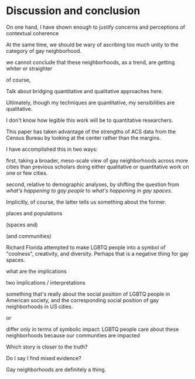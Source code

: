 ---
---

# Discussion and conclusion

On one hand, I have shown enough to justify concerns and perceptions of contextual coherence

At the same time, we should be wary of ascribing too much unity to the category of gay neighborhood.

we cannot conclude that these neighborhoods, as a trend, are getting whiter or straighter

of course,

Talk about bridging quantitative and qualitative approaches here.

Ultimately, though my techniques are quantitative, my sensibilities are qualitative.

I don't know how legible this work will be to quantitative researchers.

This paper has taken advantage of the strengths of ACS data from the Census Bureau by looking at the center rather than the margins.

I have accomplished this in two ways:

first, taking a broader, meso-scale view of gay neighborhoods across more cities than previous scholars doing either qualitative or quantitative work on one or few cities.

second, relative to demographic analyses, by shifting the question from *what's happening to gay people* to *what's happening in gay spaces*.

Implicitly, of course, the latter tells us something about the former.

places and populations

(spaces and)

(and communities)

Richard Florida attempted to make LGBTQ people into a symbol of "coolness", creativity, and diversity. Perhaps that is a negative thing for gay spaces.

what are the implications

two implications / interpretations

something that's really about the social position of LGBTQ people in American society, and the corresponding social position of gay neighborhoods in US cities.

or

differ only in terms of symbolic impact: LGBTQ people care about these neighborhoods because our communities are impacted

Which story is closer to the truth?

Do I say I find mixed evidence?

Gay neighborhoods are definitely a thing.
